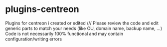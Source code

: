 # plugins-centreon
Plugins for centreon i created or edited /// 
Please review the code and edit generic parts to match your needs (like OU, domain name, backup name, ...)
Code is not necessarily 100% functional and may contain configuration/writing errors
